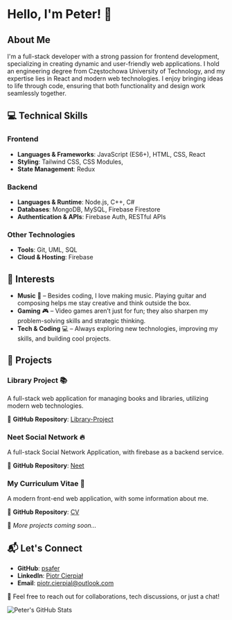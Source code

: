 # Hello, I'm Peter! 👋  

## About Me  
I'm a full-stack developer with a strong passion for frontend development, specializing in creating dynamic and user-friendly web applications. I hold an engineering degree from Częstochowa University of Technology, and my expertise lies in React and modern web technologies. I enjoy bringing ideas to life through code, ensuring that both functionality and design work seamlessly together.  

## 💻 Technical Skills  
### Frontend  
- **Languages & Frameworks**: JavaScript (ES6+), HTML, CSS, React  
- **Styling**: Tailwind CSS, CSS Modules,
- **State Management**: Redux

### Backend  
- **Languages & Runtime**: Node.js, C++, C#  
- **Databases**: MongoDB, MySQL, Firebase Firestore  
- **Authentication & APIs**: Firebase Auth, RESTful APIs  

### Other Technologies  
- **Tools**: Git, UML, SQL  
- **Cloud & Hosting**: Firebase

## 🎵 Interests  
- **Music** 🎸 – Besides coding, I love making music. Playing guitar and composing helps me stay creative and think outside the box.  
- **Gaming** 🎮 – Video games aren’t just for fun; they also sharpen my problem-solving skills and strategic thinking.  
- **Tech & Coding** 💻 – Always exploring new technologies, improving my skills, and building cool projects.  

## 🚀 Projects  
### Library Project 📚  
A full-stack web application for managing books and libraries, utilizing modern web technologies.  

🔗 **GitHub Repository**: [Library-Project](https://github.com/psafer/Library-Project)

### Neet Social Network 🔥
A full-stack Social Network Application, with firebase as a backend service.  

🔗 **GitHub Repository**: [Neet](https://github.com/psafer/neet)  

### My Curriculum Vitae 📄
A modern front-end web application, with some information about me.  

🔗 **GitHub Repository**: [CV](https://github.com/psafer/CV/tree/main/cv)  

🚧 *More projects coming soon...*  

## 📬 Let's Connect  
- **GitHub**: [psafer](https://github.com/psafer)  
- **LinkedIn**: [Piotr Cierpiał](https://www.linkedin.com/in/piotr-cierpiał/)  
- **Email**: [piotr.cierpial@outlook.com](mailto:piotr.cierpial@outlook.com)  

📩 Feel free to reach out for collaborations, tech discussions, or just a chat!  

![Peter's GitHub Stats](https://github-readme-stats.vercel.app/api?username=psafer&show_icons=true)  
